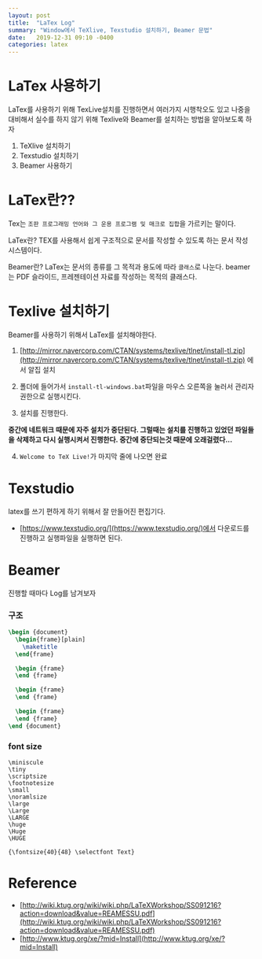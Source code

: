 ```yaml
---
layout: post
title:  "LaTex Log"
summary: "Window에서 TeXlive, Texstudio 설치하기, Beamer 문법"
date:   2019-12-31 09:10 -0400
categories: latex
---
```


# LaTex 사용하기

LaTex를 사용하기 위해 TexLive설치를 진행하면서 여러가지 시행착오도 있고 나중을 대비해서 실수를 하지 않기 위해 Texlive와 Beamer를 설치하는 방법을 알아보도록 하자

1. TeXlive 설치하기
2. Texstudio 설치하기
3. Beamer 사용하기

# LaTex란??
Tex는 `조판 프로그래밍 언어와 그 운용 프로그램 및 매크로 집합`을 가르키는 말이다.

LaTex란? TEX를 사용해서 쉽게 구조적으로 문서를 작성할 수 있도록 하는 문서 작성 시스템이다.

Beamer란? LaTex는 문서의 종류를 그 목적과 용도에 따라 `클래스`로 나눈다. beamer는 PDF 슬라이드, 프레젠테이션 자료를 작성하는 목적의 클래스다.

# Texlive 설치하기

Beamer를 사용하기 위해서 LaTex를 설치해야한다.

1. [http://mirror.navercorp.com/CTAN/systems/texlive/tlnet/install-tl.zip](http://mirror.navercorp.com/CTAN/systems/texlive/tlnet/install-tl.zip) 에서 알집 설치

2. 폴더에 들어가서 `install-tl-windows.bat`파일을 마우스 오른쪽을 눌러서 관리자 권한으로 실행시킨다.

3. 설치를 진행한다.

**중간에 네트워크 때문에 자주 설치가 중단된다. 그럴때는 설치를 진행하고 있었던 파일들을 삭제하고 다시 실행시켜서 진행한다. 중간에 중단되는것 때문에 오래걸렸다...**

4. `Welcome to TeX Live!`가 마지막 줄에 나오면 완료

# Texstudio

latex를 쓰기 편하게 하기 위해서 잘 만들어진 편집기다.

- [https://www.texstudio.org/](https://www.texstudio.org/)에서 다운로드를 진행하고 실행파일을 실행하면 된다.

# Beamer

진행할 때마다 Log를 남겨보자

### 구조

```latex
\begin {document}
  \begin{frame}[plain]
    \maketitle
  \end{frame}

  \begin {frame}
  \end {frame}

  \begin {frame}
  \end {frame}

  \begin {frame}
  \end {frame}
\end {document}
```

### font size

```
\miniscule
\tiny
\scriptsize
\footnotesize
\small
\noramlsize
\large
\Large
\LARGE
\huge
\Huge
\HUGE
```

```
{\fontsize{40}{48} \selectfont Text}
```

# Reference
- [http://wiki.ktug.org/wiki/wiki.php/LaTeXWorkshop/SS091216?action=download&value=REAMESSU.pdf](http://wiki.ktug.org/wiki/wiki.php/LaTeXWorkshop/SS091216?action=download&value=REAMESSU.pdf)
- [http://www.ktug.org/xe/?mid=Install](http://www.ktug.org/xe/?mid=Install)
